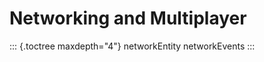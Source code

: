Networking and Multiplayer
==========================

::: {.toctree maxdepth="4"}
networkEntity networkEvents
:::
